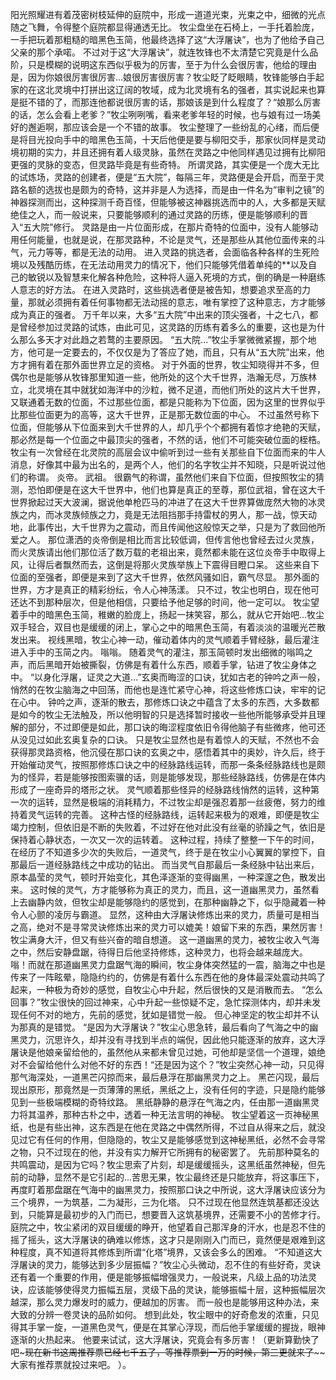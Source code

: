 阳光照耀进有着茂密树枝延伸的庭院中，形成一道道光束，光束之中，细微的光点随之飞舞，令得整个庭院都显得通透无比。
牧尘盘坐在石椅上，一手托着脸庞，一手把玩着那粗糙的暗黑色玉简，他最终选择了这“大浮屠诀”，也为了他给予自己父亲的那个承喏。
不过对于这“大浮屠诀”，就连牧锋也不太清楚它究竟是什么品阶，只是模糊的说明这东西似乎极为的厉害，至于为什么会很厉害，他给的理由是，因为你娘很厉害很厉害...娘很厉害很厉害？牧尘眨了眨眼睛，牧锋能够白手起家的在这北灵境中打拼出这辽阔的牧域，成为北灵境有名的强者，其实说起来也算是挺不错的了，而那连他都说很厉害的话，那娘该是到什么程度了？“娘那么厉害的话，怎么会看上老爹？”牧尘咧咧嘴，看来老爹年轻的时候，也与娘有过一场美好的邂逅啊，那应该会是一个不错的故事。
牧尘整理了一些纷乱的心绪，而后便是将目光投向手中的暗黑色玉简，十天后他便是要与柳阳交手，那家伙同样是灵动境初期的实力，并且还拥有着人级灵脉，虽然在灵路之中他同样遇见过拥有比柳阳更强的灵脉的变态，但灵路毕竟是有些奇特。
所谓灵路，其实便是一个庞大无比的试炼场，灵路的创建者，便是“五大院”，每隔三年，灵路便是会开启，而至于灵路名额的选拔也是颇为的奇特，这并非是人为选择，而是由一件名为“审判之镜”的神器探测而出，这种探测千奇百怪，但能够被这神器挑选而中的人，大多都是天赋绝佳之人，而一般说来，只要能够顺利的通过灵路的历练，便是能够顺利的晋入“五大院”修行。
灵路是由一片位面形成，在那片奇特的位面中，没有人能够动用任何能量，也就是说，在那灵路种，不论是灵气，还是那些从其他位面传来的斗气，元力等等，都是无法的动用。
进入灵路的挑选者，会面临各种各样的生死险境以及残酷历练，在无法动用灵力的情况下，他们只能够凭借着单纯的**以及自己的敏锐以及智慧来化解各种危险，这种将人逼入死境的方式，倒的确是一种磨练人意志的好方法。
在进入灵路时，这些挑选者便是被告知，想要追求至高的力量，那就必须拥有着任何事物都无法动摇的意志，唯有掌控了这种意志，方才能够成为真正的强者。
万千年以来，大多“五大院”中出来的顶尖强者，十之七八，都是曾经参加过灵路的试炼，由此可见，这灵路的历练有着多么的重要，这也是为什么那么多天才对此趋之若鹜的主要原因。
“五大院...”牧尘手掌微微紧握，那个地方，他可是一定要去的，不仅仅是为了答应了她，而且，只有从“五大院”出来，他方才拥有着在那外面世界立足的资格。
对于外面的世界，牧尘知晓得并不多，但偶尔也是能够从牧锋那里知道一些，他所处的这个大千世界，浩瀚无尽，万族林立，北灵境在其中就犹如海洋中的沙粒，微不足道，而他们所处的这片大千世界，又联通着无数的位面，不过那些位面，都是只能称为下位面，因为这里的世界似乎比那些位面更为的高等，这大千世界，正是那无数位面的中心。
不过虽然号称下位面，但能够从下位面来到大千世界的人，却几乎个个都拥有着惊才绝艳的天赋，那必然是每一个位面之中最顶尖的强者，不然的话，他们不可能突破位面的桎梏。
牧尘有一次曾经在北灵院的高层会议中偷听到过一些有关那些自下位面而来的牛人消息，好像其中最为出名的，是两个人，他们的名字牧尘并不知晓，只是听说过他们的称谓。
炎帝。
武祖。
很霸气的称谓，虽然他们来自下位面，但按照牧尘的猜测，恐怕即便是在这大千世界中，他们也算是真正的至尊，那位武祖，曾在这大千世界掀起过天大波澜，据说他单枪匹马的冲进了在这大千世界算做庞然大物的冰灵族之内，而冰灵族倾族之力，竟是无法阻挡那手持雷杖的男人，那一战，惊天动地，此事传出，大千世界为之震动，而且传闻他这般惊天之举，只是为了救回他所爱之人。
那位潇洒的炎帝倒是相比而言比较低调，但传言他也曾经去过火灵族，而火灵族请出他们那位活了数万载的老祖出来，竟然都未能在这位炎帝手中取得上风，让得后者飘然而去，这倒是将那火灵族举族上下震得目瞪口呆。
这些来自下位面的至强者，即便是来到了这大千世界，依然风骚如旧，霸气尽显。
那外面的世界，方才是真正的精彩纷纭，令人心神荡漾。
只不过，牧尘也明白，现在他可还达不到那种层次，但是他相信，只要给予他足够的时间，他一定可以。
牧尘望着手中的暗黑色玉简，稚嫩的脸庞上，扬起一抹笑容，那么，就从它开始吧...牧尘双手轻合，双目也是缓缓的闭上，掌心之中的暗黑色玉简，有着淡淡的温暖光芒散发出来。
视线黑暗，牧尘心神一动，催动着体内的灵气顺着手臂经脉，最后灌注进入手中的玉简之内。
嗡嗡。
随着灵气的灌注，那玉简顿时发出细微的嗡鸣之声，而后黑暗开始被撕裂，仿佛是有着什么东西，顺着手掌，钻进了牧尘身体之中。
“以身化浮屠，证灵之大道...”玄奥而晦涩的口诀，犹如古老的钟吟之声一般，悄然的在牧尘脑海之中回荡，而他也是连忙紧守心神，将这些修炼口诀，牢牢的记在心中。
钟吟之声，逐渐的散去，那修炼口诀之中蕴含了太多的东西，大多数都是如今的牧尘无法触及，所以他明智的只是选择暂时接收一些他所能够承受并且理解的部分，不过即便是如此，那口诀的晦涩程度依旧令得他脑子有些微疼，他可还从没见过如此玄奥复杂的口诀。
只是牧尘显然也是有着惊人的天赋，不然也不会获得那灵路资格，他沉侵在那口诀的玄奥之中，感悟着其中的奥妙，许久后，终于开始催动灵气，按照那修炼口诀之中的经脉路线运转，而那一条条经脉路线也是颇为的怪异，若是能够按图索骥的话，则是能够发现，那些经脉路线，仿佛是在体内形成了一座奇异的塔形之状。
灵气顺着那些怪异的经脉路线悄然的运转，这种第一次的运转，显然是极端的消耗精力，不过牧尘却是强忍着那一丝疲倦，努力的维持着灵气运转的完善。
这种古怪的经脉路线，运转起来极为的艰难，即便是牧尘竭力控制，但依旧是不断的失败着，不过好在他对此没有丝毫的骄躁之气，依旧是保持着心静状态，一次又一次的运转着。
这种过程，持续了整整一下午的时间，在经历了不知道多少次的失败后，一道灵气，终于是在牧尘小心翼翼的掌控下，自那最后一道经脉路线之中成功的钻出。
而当灵气自那最后一条经脉中钻出来后，原本晶莹的灵气，顿时开始变化，其色泽逐渐的变得幽黑，一种深邃之色，散发出来。
这时候的灵气，方才能够称为真正的灵力，而且，这一道幽黑灵力，虽然看上去幽静内敛，但牧尘却是能够隐约的感觉到，在那种幽静之下，似乎隐藏着一种令人心颤的凌厉与霸道。
显然，这种由大浮屠诀修炼出来的灵力，质量可是相当之高，绝对不是寻常灵诀修炼出来的灵力可以媲美！娘留下来的东西，果然厉害！牧尘满身大汗，但又有些兴奋的暗自想道。
这一道幽黑的灵力，被牧尘收入气海之中，然后安静盘踞，待得日后他坚持修炼，这种灵力，也将会越来越庞大。
嗡！而就在那道幽黑灵力盘踞气海的瞬间，牧尘身体突然猛的一震，脑海之中也是传来了一阵眩晕，隐隐约约的，仿佛是有着什么东西在他的身体最深处震动共鸣了起来，一种极为奇妙的感觉，自牧尘心中升起，然后很快的又是消散而去。
“怎么回事？”牧尘很快的回过神来，心中升起一些惊疑不定，急忙探测体内，却并未发现任何不对的地方，先前的感觉，犹如是错觉一般。
但心神坚定的牧尘却并不认为那真的是错觉。
“是因为大浮屠诀？”牧尘心思急转，最后看向了气海之中的幽黑灵力，沉思许久，却并没有寻找到半点的端倪，因此他只能逐渐的放弃，这大浮屠诀是他娘亲留给他的，虽然他从来都未曾见过她，可他却是坚信一个道理，娘绝对不会留给他什么对他不好的东西！“还是因为这个？”牧尘突然心神一动，只见得那气海深处，一道黑芒闪掠而来，最后悬浮在那幽黑灵力之上。
黑芒闪现，最后现出原形，那竟然是一页薄薄的黑纸，黑纸之上，没有任何的字迹，只是隐约能够见到一些极端模糊的奇特纹路。
黑纸静静的悬浮在气海之内，任由那一道幽黑灵力将其温养，那种古朴之中，透着一种无法言明的神秘。
牧尘望着这一页神秘黑纸，也是有些出神，这东西是在他在灵路之中偶然所得，不过自从得来之后，就没见过它有任何的作用，但隐隐的，牧尘又是能够感觉到这神秘黑纸，必然不会寻常之物，只不过现在的他，并没有实力解开它所拥有的秘密罢了。
先前那种莫名的共鸣震动，是因为它吗？牧尘思索了片刻，却是缓缓摇头，这黑纸虽然神秘，但先前的动静，显然不是它引起的...苦思无果，牧尘最终还是只能放弃，将这事压下，再度盯着那盘踞在气海中的幽黑灵力，按照那口诀之中所说，这大浮屠诀应该分为三个境界，一为筑基，二为凝形，三为化塔。
只不过现在他显然连筑基都还没达到，只能算是最初步的入门而已，想要晋入这筑基境界，还需要不小的苦修才行。
庭院之中，牧尘紧闭的双目缓缓的睁开，他望着自己那浑身的汗水，也是忍不住的摇了摇头，这大浮屠诀的确难以修炼，这才只是刚刚入门而已，竟然便是艰难到这种程度，真不知道将其修炼到所谓“化塔”境界，又该会多么的困难。
“不知道这大浮屠诀的灵力，能够达到多少层振幅？”牧尘心头微动，忍不住的有些好奇，灵诀还有着一个重要的作用，便是能够振幅增强灵力，一般说来，凡级上品的功法灵诀，应该能够使得灵力振幅五层，灵级下品的灵诀，能够振幅十层，这种振幅层次越深，那么灵力爆发时的威力，便越加的厉害。
而一般也是能够用这种办法，来大致的分辨一卷灵诀的品阶如何。
想到此处，牧尘眼中的好奇愈发的浓重，只见得其手掌一旋，一道黑色灵气，便是在其掌心浮现，而后他手掌缓缓的握拢，眼神逐渐的火热起来。
他要来试试，这大浮屠诀，究竟会有多厉害！（更新算勤快了吧~~~现在新书这周推荐票已经七千五了，等推荐票到一万的时候，第三更就来了~~~~大家有推荐票就投过来吧。
）。
